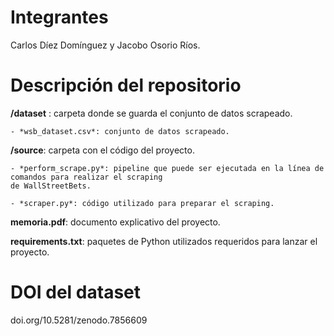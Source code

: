 # Integrantes

Carlos Díez Domínguez y Jacobo Osorio Ríos.

# Descripción del repositorio

**/dataset** : carpeta donde se guarda el conjunto de datos scrapeado.

    - *wsb_dataset.csv*: conjunto de datos scrapeado.

**/source**: carpeta con el código del proyecto.

    - *perform_scrape.py*: pipeline que puede ser ejecutada en la línea de comandos para realizar el scraping
    de WallStreetBets.

    - *scraper.py*: código utilizado para preparar el scraping.

**memoria.pdf**: documento explicativo del proyecto.

**requirements.txt**: paquetes de Python utilizados requeridos para lanzar el proyecto.

# DOI del dataset
doi.org/10.5281/zenodo.7856609
